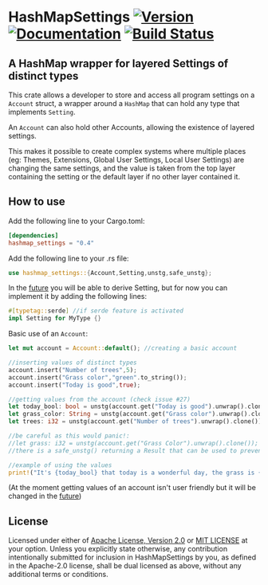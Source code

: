 # HashMapSettings [![Version]][Crates.io] [![Documentation]][Docs.rs] [![Build Status]][Actions]

[Version]: https://img.shields.io/crates/v/hashmap_settings.svg
[Crates.io]: https://crates.io/crates/hashmap_settings
[Documentation]: https://img.shields.io/docsrs/hashmap_settings/latest
[Docs.rs]: https://docs.rs/hashmap_settings
[Build Status]: https://img.shields.io/github/actions/workflow/status/OxidizedLoop/HashMapSettings/rust.yml
[Actions]: https://github.com/OxidizedLoop/HashMapSettings/actions

## **A HashMap wrapper for layered Settings of distinct types**

This crate allows a developer to store and access all program settings on a `Account` struct, a wrapper around a `HashMap` that can hold any type that implements `Setting`.

An `Account` can also hold other Accounts, allowing the existence of layered settings.

This makes it possible to create complex systems where multiple places (eg: Themes, Extensions, Global User Settings, Local User Settings) are changing the same settings, and the value is taken from the top layer containing the setting or the default layer if no other layer contained it.

## How to use

Add the following line to your Cargo.toml:

```toml
[dependencies]
hashmap_settings = "0.4"
```

Add the following line to your .rs file:

```rust
use hashmap_settings::{Account,Setting,unstg,safe_unstg};
```

In the [future](https://github.com/OxidizedLoop/HashMapSettings/issues/1) you will be able to derive Setting, but for now you can implement it by adding the following lines:

```rust
#[typetag::serde] //if serde feature is activated
impl Setting for MyType {}
```

Basic use of an `Account`:

```rust
let mut account = Account::default(); //creating a basic account

//inserting values of distinct types
account.insert("Number of trees",5);
account.insert("Grass color","green".to_string());
account.insert("Today is good",true);

//getting values from the account (check issue #27)
let today_bool: bool = unstg(account.get("Today is good").unwrap().clone());
let grass_color: String = unstg(account.get("Grass color").unwrap().clone());
let trees: i32 = unstg(account.get("Number of trees").unwrap().clone());

//be careful as this would panic!:
//let grass: i32 = unstg(account.get("Grass Color").unwrap().clone());
//there is a safe_unstg() returning a Result that can be used to prevent mistakes.

//example of using the values 
print!("It's {today_bool} that today is a wonderful day, the grass is {grass_color} and I can see {trees} trees in the distance");
```

(At the moment getting values of an account isn't user friendly but it will be changed in the [future](https://github.com/OxidizedLoop/HashMapSettings/issues/27))

## License

Licensed under either of [Apache License, Version 2.0](LICENSE-APACHE) or [MIT LICENSE](LICENSE-MIT) at your option.
Unless you explicitly state otherwise, any contribution intentionally submitted for inclusion in HashMapSettings by you, as defined in the Apache-2.0 license, shall be dual licensed as above, without any additional terms or conditions.
